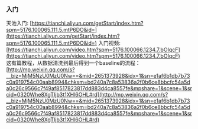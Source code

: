 ### 入门 ###
天池入门: [https://tianchi.aliyun.com/getStart/index.htm?spm=5176.100065.111.5.mtP6DO&id=](https://tianchi.aliyun.com/getStart/index.htm?spm=5176.100065.111.5.mtP6DO&id=)
入门视频: [https://tianchi.aliyun.com/video.htm?spm=5176.100066.1234.7.bOIqcF](https://tianchi.aliyun.com/video.htm?spm=5176.100066.1234.7.bOIqcF)   
这有篇教程，从数据清洗到最后得到一个baseline的流程：  
[http://mp.weixin.qq.com/s?__biz=MjM5NzU0MzU0Nw==&mid=2651373928&idx=1&sn=e1af6b1db7b73c0a919754c00aab8994&chksm=bd240a7c8a53836a2f0b6ce8bbcfc54a5da0c26c9566c7f49af8517823817dd883d4ca8557fe&mpshare=1&scene=1&srcid=0320Whe8XgTIjb3t1XHl6OHL#rd](http://mp.weixin.qq.com/s?__biz=MjM5NzU0MzU0Nw==&mid=2651373928&idx=1&sn=e1af6b1db7b73c0a919754c00aab8994&chksm=bd240a7c8a53836a2f0b6ce8bbcfc54a5da0c26c9566c7f49af8517823817dd883d4ca8557fe&mpshare=1&scene=1&srcid=0320Whe8XgTIjb3t1XHl6OHL#rd)

